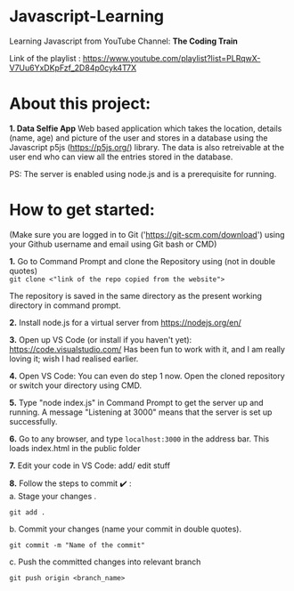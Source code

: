 # Javascript-Learning

Learning Javascript from YouTube Channel: **The Coding Train**

Link of the playlist :
https://www.youtube.com/playlist?list=PLRqwX-V7Uu6YxDKpFzf_2D84p0cyk4T7X


# About this project:
**1. Data Selfie App**
  Web based application which takes the location, details (name, age) and picture of the user and stores in a database using the Javascript p5js (https://p5js.org/) library.
  The data is also retreivable at the user end who can view all the entries stored in the database.
  
  PS: The server is enabled using node.js and is a prerequisite for running.
  


# How to get started:

(Make sure you are logged in to Git ('https://git-scm.com/download') using your Github username and email using Git bash or CMD)

**1.** Go to Command Prompt and clone the Repository using (not in double quotes) <br/>
```git clone <"link of the repo copied from the website">```

The repository is saved in the same directory as the present working directory in command prompt.


**2.** Install node.js for a virtual server from 
https://nodejs.org/en/


**3.** Open up VS Code (or install if you haven't yet):
https://code.visualstudio.com/ 
Has been fun to work with it, and I am really loving it; wish I had realised earlier.


**4.** Open VS Code: You can even do step 1 now. Open the cloned repository or switch your directory using CMD.


**5.** Type "node index.js" in Command Prompt to get the server up and running. 
A message "Listening at 3000" means that the server is set up successfully.


**6.** Go to any browser, and type ``localhost:3000`` in the address bar. 
This loads index.html in the public folder


**7.** Edit your code in VS Code: add/ edit stuff


**8.** Follow the steps to commit ✔️ : <br/>
a. Stage your changes .

```git add .```

b. Commit your changes  (name your commit in double quotes).

```git commit -m "Name of the commit"```

c. Push the committed changes into relevant branch

```git push origin <branch_name>```

  
  
  
  
